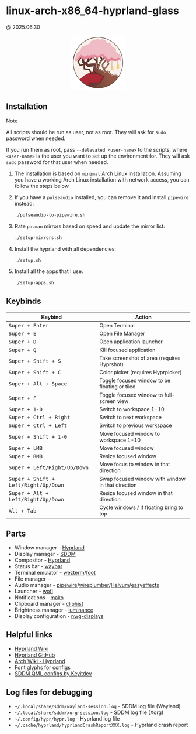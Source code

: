 # linux-arch-x86_64-hyprland-glass
@ 2025.06.30

<p align="center">
  <img src="https://github.com/Kseen715/imgs/blob/main/sakura_kharune.png" title="Logo" alt="Logo" width="150" height="150"/>
</p>

## Installation

> [!NOTE]
> All scripts should be run as user, not as root. They will ask for `sudo` password when needed.
>
> If you run them as root, pass `--delevated <user-name>` to the scripts, where `<user-name>` is the user you want to set up the environment for. They will ask `sudo` password for that user when needed.

1. The installation is based on `minimal` Arch Linux installation. Assuming you have a working Arch Linux installation with network access, you can follow the steps below.
1. If you have a `pulseaudio` installed, you can remove it and install `pipewire` instead:

    ```bash
    ./pulseaudio-to-pipewire.sh
    ```

1. Rate `pacman` mirrors based on speed and update the mirror list:

    ```bash
    ./setup-mirrors.sh
    ```

1. Install the hyprland with all dependencies:

    ```bash
    ./setup.sh
    ```

1. Install all the apps that I use:

    ```bash
    ./setup-apps.sh
    ```

## Keybinds

| Keybind | Action |
|---------|--------|
| <kbd>Super + Enter</kbd> | Open Terminal |
| <kbd>Super + E</kbd> | Open File Manager |
| <kbd>Super + D</kbd> | Open application launcher |
| <kbd>Super + Q</kbd> | Kill focused application |
| <kbd>Super + Shift + S</kbd> | Take screenshot of area (requires Hyprshot) |
| <kbd>Super + Shift + C</kbd> | Color picker (requires Hyprpicker) |
| <kbd>Super + Alt + Space</kbd> | Toggle focused window to be floating or tiled |
| <kbd>Super + F</kbd> | Toggle focused window to full-screen view |
| <kbd>Super + 1-0</kbd> | Switch to workspace 1-10 |
| <kbd>Super + Ctrl + Right</kbd> | Switch to next workspace |
| <kbd>Super + Ctrl + Left</kbd> | Switch to previous workspace |
| <kbd>Super + Shift + 1-0</kbd> | Move focused window to workspace 1-10 |
| <kbd>Super + LMB</kbd> | Move focused window |
| <kbd>Super + RMB</kbd> | Resize focused window |
| <kbd>Super + Left/Right/Up/Down</kbd> | Move focus to window in that direction |
| <kbd>Super + Shift + Left/Right/Up/Down</kbd> | Swap focused window with window in that direction |
| <kbd>Super + Alt + Left/Right/Up/Down</kbd> | Resize focused window in that direction |
| <kbd>Alt + Tab</kbd> | Cycle windows / if floating bring to top |

## Parts

- Window manager - [Hyprland](https://github.com/hyprwm/Hyprland)
- Display manager - [SDDM](https://github.com/sddm/sddm)
- Compositor - [Hyprland](https://github.com/hyprwm/Hyprland)
- Status bar - [waybar](https://github.com/Alexays/Waybar)
- Terminal emulator - [wezterm](https://github.com/wezterm/wezterm)/[foot](https://codeberg.org/dnkl/foot/)
- File manager - 
- Audio manager - [pipewire](https://pipewire.org/)/[wireplumber](https://gitlab.freedesktop.org/pipewire/wireplumber/)/[Helvum](https://gitlab.freedesktop.org/pipewire/helvum)/[easyeffects](https://github.com/wwmm/easyeffects)
- Launcher - [wofi](https://github.com/SimplyCEO/wofi)
- Notifications - [mako](https://github.com/emersion/mako)
- Clipboard manager - [cliphist](https://github.com/sentriz/cliphist)
- Brightness manager - [luminance](https://github.com/sidevesh/Luminance)
- Display configuration - [nwg-displays](https://github.com/nwg-piotr/nwg-displays)

## Helpful links

- [Hyprland Wiki](https://wiki.hyprland.org/)
- [Hyprland GitHub](https://github.com/hyprwm/Hyprland)
- [Arch Wiki - Hyprland](https://wiki.archlinux.org/title/Hyprland)
- [Font glyphs for configs](https://nerdfonts.ytyng.com/)
- [SDDM QML configs by Keyitdev](https://github.com/Keyitdev/sddm-astronaut-theme)

## Log files for debugging

- `~/.local/share/sddm/wayland-session.log` - SDDM log file (Wayland)
- `~/.local/share/sddm/xorg-session.log` - SDDM log file (Xorg)
- `~/.config/hypr/hypr.log` - Hyprland log file
- `~/.cache/hyprland/hyprlandCrashReportXXX.log` - Hyprland crash report
